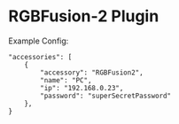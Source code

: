 # RGBFusion-2 Plugin
Example Config:
```
"accessories": [
	{
		"accessory": "RGBFusion2",
		"name": "PC",
		"ip": "192.168.0.23",
		"password": "superSecretPassword"
  	},
}
```
